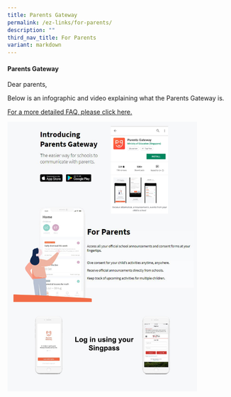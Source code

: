 ```yaml
---
title: Parents Gateway
permalink: /ez-links/for-parents/
description: ""
third_nav_title: For Parents
variant: markdown
---
```

#### Parents Gateway

Dear parents,&nbsp;  
  
Below is an infographic and video explaining what the Parents Gateway is.

[For a more detailed FAQ, please click here. ](/files/Parents%20Gateway%20FAQs%20for%20Parents%20.pdf)


<img src="/images/pgateway.jpg" style="width:85%">

